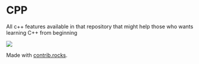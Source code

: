 # CPP
All c++ features available in that repository that might help those who wants learning C++ from beginning

<a href="https://github.com/Irtiza1/CPP/graphs/contributors">
  <img src="https://contrib.rocks/image?repo=Irtiza1/CPP" />
</a>

Made with [contrib.rocks](https://contrib.rocks).
